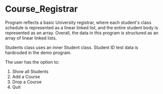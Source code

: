 # Course_Registrar

Program reflects a basic University registrar, where each student's class schedule is represented as a linear linked list, and the entire student body is represented as an array. Overall, the data in this program is structured as an array of linear linked lists.

Students class uses an inner Student class. Student ID test data is hardcoded in the demo program.

The user has the option to:
1) Show all Students
2) Add a Course
3) Drop a Course
4) Quit
